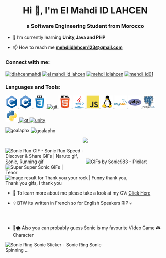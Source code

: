<h1 align="center">Hi 👋, I'm El Mahdi ID LAHCEN</h1>
<h3 align="center">a Software Engineering Student from Morocco</h3>

- 🌱 I’m currently learning **Unity,Java and PHP**

- 📫 How to reach me **mehdiidlehcen123@gmail.com**

<h3 align="left">Connect with me:</h3>
<p align="left">
<a href="https://twitter.com/idlahcenmahdi" target="blank"><img align="center" src="https://raw.githubusercontent.com/rahuldkjain/github-profile-readme-generator/master/src/images/icons/Social/twitter.svg" alt="idlahcenmahdi" height="30" width="40" /></a>
<a href="https://linkedin.com/in/el mahdi id lahcen" target="blank"><img align="center" src="https://raw.githubusercontent.com/rahuldkjain/github-profile-readme-generator/master/src/images/icons/Social/linked-in-alt.svg" alt="el mahdi id lahcen" height="30" width="40" /></a>
<a href="https://fb.com/mehdi idlahcen" target="blank"><img align="center" src="https://raw.githubusercontent.com/rahuldkjain/github-profile-readme-generator/master/src/images/icons/Social/facebook.svg" alt="mehdi idlahcen" height="30" width="40" /></a>
<a href="https://instagram.com/mehdi_id01" target="blank"><img align="center" src="https://raw.githubusercontent.com/rahuldkjain/github-profile-readme-generator/master/src/images/icons/Social/instagram.svg" alt="mehdi_id01" height="30" width="40" /></a>
</p>

<h3 align="left">Languages and Tools:</h3>
<p align="left"> <a href="https://www.cprogramming.com/" target="_blank" rel="noreferrer"> <img src="https://raw.githubusercontent.com/devicons/devicon/master/icons/c/c-original.svg" alt="c" width="40" height="40"/> </a> <a href="https://www.w3schools.com/cpp/" target="_blank" rel="noreferrer"> <img src="https://raw.githubusercontent.com/devicons/devicon/master/icons/cplusplus/cplusplus-original.svg" alt="cplusplus" width="40" height="40"/> </a> <a href="https://www.w3schools.com/css/" target="_blank" rel="noreferrer"> <img src="https://raw.githubusercontent.com/devicons/devicon/master/icons/css3/css3-original-wordmark.svg" alt="css3" width="40" height="40"/> </a> <a href="https://git-scm.com/" target="_blank" rel="noreferrer"> <img src="https://www.vectorlogo.zone/logos/git-scm/git-scm-icon.svg" alt="git" width="40" height="40"/> </a> <a href="https://www.w3.org/html/" target="_blank" rel="noreferrer"> <img src="https://raw.githubusercontent.com/devicons/devicon/master/icons/html5/html5-original-wordmark.svg" alt="html5" width="40" height="40"/> </a> <a href="https://www.java.com" target="_blank" rel="noreferrer"> <img src="https://raw.githubusercontent.com/devicons/devicon/master/icons/java/java-original.svg" alt="java" width="40" height="40"/> </a> <a href="https://developer.mozilla.org/en-US/docs/Web/JavaScript" target="_blank" rel="noreferrer"> <img src="https://raw.githubusercontent.com/devicons/devicon/master/icons/javascript/javascript-original.svg" alt="javascript" width="40" height="40"/> </a> <a href="https://www.linux.org/" target="_blank" rel="noreferrer"> <img src="https://raw.githubusercontent.com/devicons/devicon/master/icons/linux/linux-original.svg" alt="linux" width="40" height="40"/> </a> <a href="https://www.mysql.com/" target="_blank" rel="noreferrer"> <img src="https://raw.githubusercontent.com/devicons/devicon/master/icons/mysql/mysql-original-wordmark.svg" alt="mysql" width="40" height="40"/> </a> <a href="https://www.php.net" target="_blank" rel="noreferrer"> <img src="https://raw.githubusercontent.com/devicons/devicon/master/icons/php/php-original.svg" alt="php" width="40" height="40"/> </a> <a href="https://www.postgresql.org" target="_blank" rel="noreferrer"> <img src="https://raw.githubusercontent.com/devicons/devicon/master/icons/postgresql/postgresql-original-wordmark.svg" alt="postgresql" width="40" height="40"/> </a> <a href="https://www.python.org" target="_blank" rel="noreferrer"> <img src="https://raw.githubusercontent.com/devicons/devicon/master/icons/python/python-original.svg" alt="python" width="40" height="40"/> </a> <a href="https://www.qt.io/" target="_blank" rel="noreferrer"> <img src="https://upload.wikimedia.org/wikipedia/commons/0/0b/Qt_logo_2016.svg" alt="qt" width="40" height="40"/> </a> <a href="https://unity.com/" target="_blank" rel="noreferrer"> <img src="https://www.vectorlogo.zone/logos/unity3d/unity3d-icon.svg" alt="unity" width="40" height="40"/> </a> </p>

<p><img align="left" src="https://github-readme-stats.vercel.app/api/top-langs?username=goalaphx&show_icons=true&theme=radical&title_color=cd0e0e&text_color=4b17d9&bg_color=e5ff24&locale=en&layout=compact" alt="goalaphx" /></p>

<p>&nbsp;<img align="center" src="https://github-readme-stats.vercel.app/api?username=goalaphx&show_icons=true&theme=merko&title_color=e00b0b&text_color=1b0bf9&bg_color=e1ff00&locale=en" alt="goalaphx" /></p>
<center><img " src="https://i.imgur.com/1F7lGS7.gif"/></center>
<p float="left">
<img src="https://i.pinimg.com/originals/40/07/5f/40075f4483a0428c5f3557bcba99059b.gif" jsaction="VQAsE" class="sFlh5c pT0Scc iPVvYb" style="max-width: 250px; height: 250px; margin: 0px; width: 200px;" alt="Sonic Run GIF - Sonic Run Speed - Discover &amp; Share GIFs | Naruto gif, Sonic,  Running gif" jsname="kn3ccd" data-ilt="1707615227670"> 
  <img src="https://art.pixilart.com/sr2f17a1b056307.gif" jsaction="VQAsE" class="sFlh5c pT0Scc iPVvYb" style="max-width: 250px; height: 250px; margin: 0px; width: 200px;" alt="GIFs by Sonic983 - Pixilart" jsname="kn3ccd" data-ilt="1707615368121">
<img src="https://media.tenor.com/4uHbal0If_wAAAAj/super-sonic-sonic-the-hedgehog.gif" jsaction="VQAsE" class="sFlh5c pT0Scc iPVvYb" style="max-width: 190px; height: 175px; margin: 0px; width: 190px;" alt="Super Super Sonic GIFs | Tenor" jsname="kn3ccd" data-ilt="1707616502867">
<img src="https://i.pinimg.com/originals/61/7b/ed/617bed8483f55379027d997a32b00337.gif" jsaction="VQAsE" class="sFlh5c pT0Scc iPVvYb" style="max-width: 400px; height: 265px; margin: 0px; width: 353px;" alt="Image result for Thank you your rock | Funny thank you, Thank you gifs, I  thank you" jsname="kn3ccd" data-ilt="1707616551432">
</p>

- 💓 To learn more about me please take a look at my CV: <a href="https://drive.google.com/file/d/1FqgyZh_SbcNN_HIg9suoFOD5JWCli6rp/view" download>Click Here</a> <br>

- 💡 BTW its written in French so for English Speakers RIP 💀 <br>

<p style="display:inline-block;">
  
- 🦔🌪️ Also you can probably guess Sonic is my favourite Video Game 🎮 Character
<img src="https://encrypted-tbn0.gstatic.com/images?q=tbn:ANd9GcSHvRIzr6RXFz1Teu-DE9r3bFn75dgHauDE04s98BkABg&amp;s" jsaction="VQAsE" class="sFlh5c pT0Scc" alt="Sonic Ring Sonic Sticker - Sonic Ring Sonic Spinning ..." jsname="JuXqh" style="max-width: 320px; height: 320px; margin: 0px; width: 320px;" data-ilt="1707663707675">
</p>
